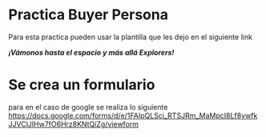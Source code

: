 # Practica Buyer Persona

Para esta practica pueden usar la plantilla que les dejo en el siguiente link 

***¡Vámonos hasta el espacio y más allá Explorers!***

# Se crea un formulario 

para en el caso de google se realiza lo siguiente 
https://docs.google.com/forms/d/e/1FAIpQLSci_RTSJRm_MaMpcI8Lf8ywfkJJVClJIHw7fO6Hrz8KNtQiZg/viewform
